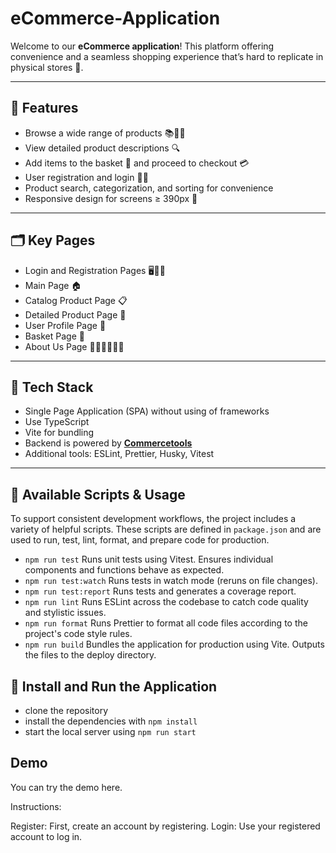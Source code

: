 # eCommerce-Application

Welcome to our **eCommerce application**!
This platform offering convenience and a seamless shopping experience that’s hard to replicate in physical stores 🚀.

---

## 🌟 Features

- Browse a wide range of products 📚👗👟
- View detailed product descriptions 🔍
- Add items to the basket 🛒 and proceed to checkout 💳
- User registration and login 📝🔐
- Product search, categorization, and sorting for convenience
- Responsive design for screens ≥ 390px 📲

---

## 🗂️ Key Pages

- Login and Registration Pages 🖥️🔐📝
- Main Page 🏠
- Catalog Product Page 📋
- Detailed Product Page 🔎
- User Profile Page 👤
- Basket Page 🛒
- About Us Page 🙋‍♂️🙋‍♀️🙋‍♀️

---

## 🧠 Tech Stack

- Single Page Application (SPA) without using of frameworks
- Use TypeScript
- Vite for bundling
- Backend is powered by **[Commercetools](https://commercetools.com/)**
- Additional tools: ESLint, Prettier, Husky, Vitest

---

## 🧰 Available Scripts & Usage

To support consistent development workflows, the project includes a variety of helpful scripts. These scripts are defined in `package.json` and are used to run, test, lint, format, and prepare code for production.

- `npm run test`
  Runs unit tests using Vitest. Ensures individual components and functions behave as expected.
- `npm run test:watch`
  Runs tests in watch mode (reruns on file changes).
- `npm run test:report`
  Runs tests and generates a coverage report.
- `npm run lint`
  Runs ESLint across the codebase to catch code quality and stylistic issues.
- `npm run format`
  Runs Prettier to format all code files according to the project's code style rules.
- `npm run build`
  Bundles the application for production using Vite. Outputs the files to the deploy directory.

## 🚀 Install and Run the Application

- clone the repository
- install the dependencies with `npm install`
- start the local server using `npm run start`

## Demo

You can try the demo here.

Instructions:

Register: First, create an account by registering.
Login: Use your registered account to log in.
